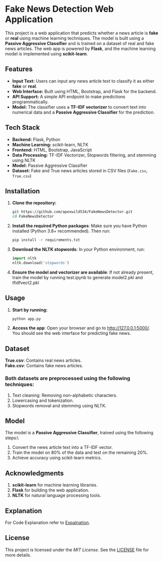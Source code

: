 # Fake News Detection Web Application

This project is a web application that predicts whether a news article is **fake** or **real** using machine learning techniques. The model is built using a **Passive Aggressive Classifier** and is trained on a dataset of real and fake news articles. The web app is powered by **Flask**, and the machine learning model is implemented using **scikit-learn**.

## Features

- **Input Text:** Users can input any news article text to classify it as either **fake** or **real**.
- **Web Interface:** Built using HTML, Bootstrap, and Flask for the backend.
- **API Support:** A simple API endpoint to make predictions programmatically.
- **Model:** The classifier uses a **TF-IDF vectorizer** to convert text into numerical data and a **Passive Aggressive Classifier** for the prediction.

## Tech Stack

- **Backend:** Flask, Python
- **Machine Learning:** scikit-learn, NLTK
- **Frontend:** HTML, Bootstrap, JavaScript
- **Data Processing:** TF-IDF Vectorizer, Stopwords filtering, and stemming using NLTK
- **Model:** Passive Aggressive Classifier
- **Dataset:** Fake and True news articles stored in CSV files (`Fake.csv`, `True.csv`)

## Installation

1. **Clone the repository:**
   ```bash
   git https://github.com/apexwild534/FakeNewsDetector.git
   cd FakeNewsDetector

2. **Install the required Python packages**: Make sure you have Python installed (Python 3.8+ recommended). Then run:
   ```bash
   pip install -r requirements.txt

3. **Download the NLTK stopwords**: In your Python environment, run:
   ```python
   import nltk
   nltk.download('stopwords')
   
4. **Ensure the model and vectorizer are available**: If not already present, train the model by running test.ipynb to generate model2.pkl and tfidfvect2.pkl   

## Usage
1. **Start by running:**
   ```python
   python app.py
   
2. **Access the app**: Open your browser and go to http://127.0.0.1:5000/. You should see the web interface for predicting fake news.

## Dataset
 **True.csv**: Contains real news articles.\
 **Fake.csv**: Contains fake news articles.
### Both datasets are preprocessed using the following techniques:
1. Text cleaning: Removing non-alphabetic characters.
2. Lowercasing and tokenization.
3. Stopwords removal and stemming using NLTK.

## Model
The model is a **Passive Aggressive Classifier**, trained using the following steps:\
1. Convert the news article text into a TF-IDF vector.
2. Train the model on 80% of the data and test on the remaining 20%.
3. Achieve accuracy using scikit-learn metrics.

## Acknowledgments
1. **scikit-learn** for machine learning libraries.
2. **Flask** for building the web application.
3. **NLTK** for natural language processing tools.

## Explanation
For Code Explanation refer to [Expalnation](explanation.md).

## License
This project is licensed under the *MIT License*. See the [LICENSE](mit-license) file for more details.
